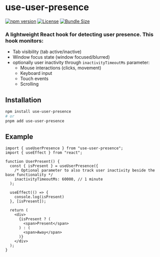 # use-user-presence

[![npm version](https://badge.fury.io/js/use-user-presence.svg)](https://www.npmjs.com/package/use-user-presence)
[![License](https://img.shields.io/github/license/VarNotUsed/use-user-presence)](https://github.com/VarNotUsed/use-user-presence/blob/main/LICENSE)
[![Bundle Size](https://img.shields.io/bundlephobia/minzip/use-user-presence)](https://bundlephobia.com/package/use-user-presence)

### A lightweight React hook for detecting user presence. This hook monitors:
- Tab visibility (tab active/inactive)
- Window focus state (window focused/blurred) 
- optionally user inactivity through ```inactivityTimeoutMs``` parameter:
  - Mouse interactions (clicks, movement)
  - Keyboard input
  - Touch events
  - Scrolling

## Installation

```bash
npm install use-user-presence
# or
pnpm add use-user-presence
```

## Example
```tsx
import { useUserPresence } from "use-user-presence";
import { useEffect } from "react";

function UserPresent() {
  const { isPresent } = useUserPresence({
    /* Optional parameter to also track user inactivity beside the base functionality */
    inactivityTimeoutMs: 60000, // 1 minute
  );

  useEffect(() => {
    console.log(isPresent)
  }, [isPresent]);

  return (
    <div>
      {isPresent ? (
        <span>Present</span>
      ) : (
        <span>Away</span>
      )}
    </div>
  );
}
```
